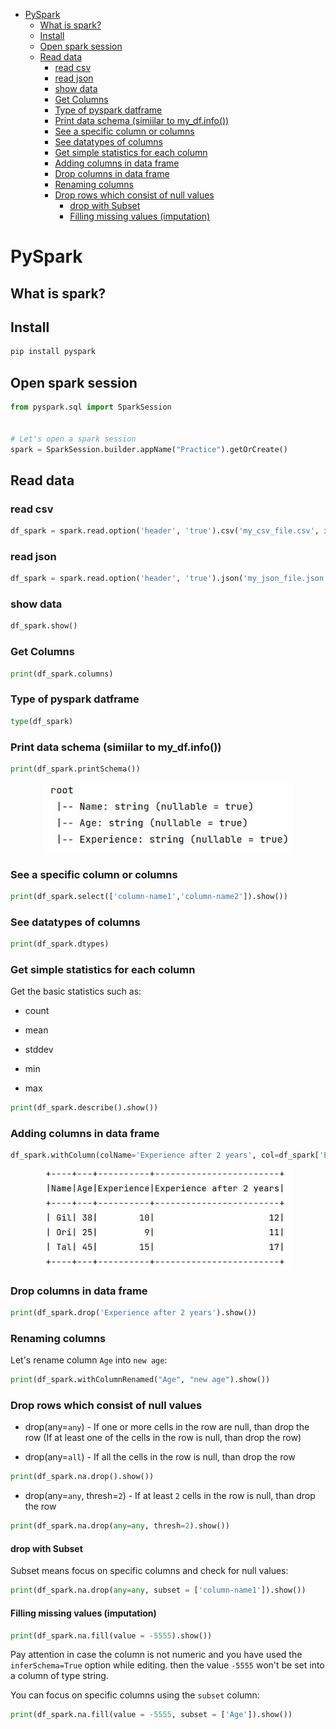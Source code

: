 <!--ts-->
   * [PySpark](#pyspark)
      * [What is spark?](#what-is-spark)
      * [Install](#install)
      * [Open spark session](#open-spark-session)
      * [Read data](#read-data)
         * [read csv](#read-csv)
         * [read json](#read-json)
         * [show data](#show-data)
         * [Get Columns](#get-columns)
         * [Type of pyspark datframe](#type-of-pyspark-datframe)
         * [Print data schema (simiilar to my_df.info())](#print-data-schema-simiilar-to-my_dfinfo)
         * [See a specific column or columns](#see-a-specific-column-or-columns)
         * [See datatypes of columns](#see-datatypes-of-columns)
         * [Get simple statistics for each column](#get-simple-statistics-for-each-column)
         * [Adding columns in data frame](#adding-columns-in-data-frame)
         * [Drop columns in data frame](#drop-columns-in-data-frame)
         * [Renaming columns](#renaming-columns)
         * [Drop rows which consist of null values](#drop-rows-which-consist-of-null-values)
            * [drop with Subset](#drop-with-subset)
            * [Filling missing values (imputation)](#filling-missing-values-imputation)

<!-- Added by: gil_diy, at: Sun 06 Mar 2022 12:51:57 IST -->

<!--te-->

# PySpark

## What is spark?

## Install 

```bash
pip install pyspark
```

## Open spark session

```python
from pyspark.sql import SparkSession


# Let's open a spark session
spark = SparkSession.builder.appName("Practice").getOrCreate()
```

## Read data
### read csv

```python
df_spark = spark.read.option('header', 'true').csv('my_csv_file.csv', inferSchema=True)
```

### read json

```python
df_spark = spark.read.option('header', 'true').json('my_json_file.json')
```

### show data

```python
df_spark.show()
```


### Get Columns

```python
print(df_spark.columns)
```

### Type of pyspark datframe

```python
type(df_spark)
```
### Print data schema (simiilar to my_df.info())

```python
print(df_spark.printSchema())
```

<p align="center">
  <img width="400" src="images/spark/schema.jpg" title="Look into the image">
</p>

### See a specific column or columns

```python
print(df_spark.select(['column-name1','column-name2']).show())
``` 

### See datatypes of columns

```python
print(df_spark.dtypes)
```

### Get simple statistics for each column

Get the basic statistics such as:

* count

* mean

* stddev

* min

* max


```python
print(df_spark.describe().show())
```

### Adding columns in data frame

```python
df_spark.withColumn(colName='Experience after 2 years', col=df_spark['Experience'] + 2).show()
```


<p align="center">
  <img width="400" src="images/spark/add_column.jpg" title="Look into the image">
</p>

### Drop columns in data frame


```python
print(df_spark.drop('Experience after 2 years').show())
```

### Renaming columns

Let's rename column `Age` into `new age`:

```python
print(df_spark.withColumnRenamed("Age", "new age").show())
```

### Drop rows which consist of null values

* drop(any=`any`) - If one or more  cells in the row are null, than drop the row (If at least one of the cells in the row is null, than drop the row)

* drop(any=`all`) - If all the cells in the row is null, than drop the row

```python
print(df_spark.na.drop().show())
```


* drop(any=`any`, thresh=`2`) - If at least `2` cells in the row is null, than drop the row

```python
print(df_spark.na.drop(any=any, thresh=2).show())
```

#### drop with Subset


Subset means focus on specific columns and check for null values:

```python
print(df_spark.na.drop(any=any, subset = ['column-name1']).show())
```

#### Filling missing values (imputation)

```python
print(df_spark.na.fill(value = -5555).show())
```


Pay attention in case the column is not numeric and you have used the `inferSchema=True` option while
editing. then the value `-5555` won't be set into a column of type string.

You can focus on specific columns using the `subset` column:

```python
print(df_spark.na.fill(value = -5555, subset = ['Age']).show())
```
